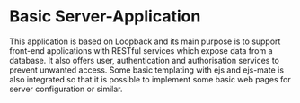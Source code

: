 # Basic Server-Application
This application is based on Loopback and its main purpose is to
support front-end applications with RESTful services which expose data from a database.
It also offers user, authentication and authorisation services to prevent
unwanted access.
Some basic templating with ejs and ejs-mate is also integrated so that it is
possible to implement some basic web pages for server configuration or similar.
